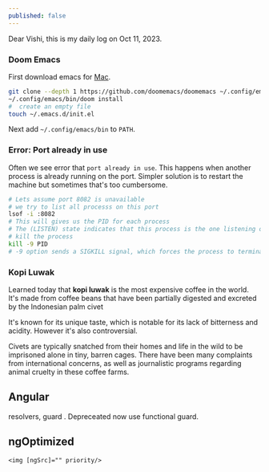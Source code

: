 ```yaml
---
published: false
---
```

Dear Vishi, this is my daily log on Oct 11, 2023.

### Doom Emacs

First download emacs for [Mac](https://emacsformacosx.com/).

```bash
git clone --depth 1 https://github.com/doomemacs/doomemacs ~/.config/emacs
~/.config/emacs/bin/doom install
#  create an empty file
touch ~/.emacs.d/init.el
```

Next add `~/.config/emacs/bin` to `PATH`.

### Error: Port already in use

Often we see error that `port already in use`. This happens when another process is already running on the port. Simpler solution is to restart the machine but sometimes that's too cumbersome.

```bash
# Lets assume port 8082 is unavailable
# we try to list all processs on this port
lsof -i :8082
# This will gives us the PID for each process
# The (LISTEN) state indicates that this process is the one listening on the port
# kill the process
kill -9 PID
# -9 option sends a SIGKILL signal, which forces the process to terminate immediately
```

### Kopi Luwak

Learned today that **kopi luwak** is the most expensive coffee in the world. It's made from coffee beans that have been partially digested and excreted by the Indonesian palm civet

It's known for its unique taste, which is notable for its lack of bitterness and acidity. However it's also controversial.

Civets are typically snatched from their homes and life in the wild to be imprisoned alone in tiny, barren cages. There have been many complaints from international concerns, as well as journalistic programs regarding animal cruelty in these coffee farms.


## Angular

resolvers, guard . Depreceated now use functional guard.



## ngOptimized

```
<img [ngSrc]="" priority/>


```

```
